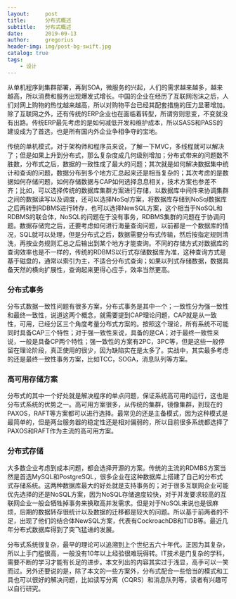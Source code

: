 ```yaml
---
layout:     post
title:      分布式概述
subtitle:   分布式概述
date:       2019-09-13
author:     gregorius
header-img: img/post-bg-swift.jpg
catalog: true
tags:
    - 设计
---
```


从单机程序到集群部署，再到SOA，微服务的兴起，人们的需求越来越多，越来越高，所以消费和服务出现爆发式增长。中国的企业在经历了互联网泡沫之后，人们对网上购物的热忱越来越高，所以对购物平台已经其配套措施的压力显著增加。除了互联网之外，还有传统的ERP企业也在面临着转型，所谓穷则思变，不变就没有出路。传统ERP最先考虑的是如何减低开发和维护成本，所以SASS和PASS的建设成为了首选，也是所有国内外企业争相争夺的宝地。

传统的单机模式，对于架构师和程序员来说，了解一下MVC，多线程就可以解决了；但是如果上升到分布式，那么复杂度成几何级别增加；分布式带来的问题数不胜数，分布式之后，数据的一致性成了最大的问题；其次就是如何解决数据集中统计和查询的问题，数据分布到多个地方汇总起来还是相当复杂的；其次考虑的是数据如何存储问题，如何存储数据与CAP如何选择息息相关，技术方案也参差不齐；比如，可以选择传统的数据库集群方案进行存储，以数据库中间件来协调集群之间的数据读写以及调度，还可以选择NoSql方案，将数据库存储到NoSql数据库之后再转到RDBMS进行转存，也可以选择NewSQL方案，这个相当于NoSQL和RDBMS的联合体，NoSQL的问题在于没有事务，RDBMS集群的问题在于协调问题。数据存储完之后，还要考虑如何进行海量查询问题，以前都是一个数据库的情况，SQL就可以处理，但是分布式之后，数据需要分布式传输，然后按指定规则清洗，再按业务规则汇总之后输出到某个地方才能查询。不同的存储方式对数据库的查询效率也是不一样的，传统的RDBMS以行式存储数据库为准，这种查询方式是基于磁盘的，通常以索引为主，不适合分布式查询；如果以列式存储数据，数据具备天然的横向扩展性，查询起来更得心应手，效率当然更高。

### 分布式事务
分布式数据一致性问题有很多方案，分布式事务是其中一个；一致性分为强一致性和最终一致性，说道这两个概念，就需要提到CAP理论问题，CAP就是从一致性，可用，已经分区三个角度考量分布式方案的。按照这个理论，所有系统不可能同时具备CAP三个特性；对于强一致性来说，具备的是CA；对于最终一致性来说，一般是具备CP两个特性；强一致性的方案有2PC，3PC等，但是这些一般停留在理论阶段，真正使用的很少，因为缺陷实在是太多了。实战中，其实最多考虑的还是最终一致性事务方案，比如TCC，SOGA，消息队列等方案。

### 高可用存储方案
分布式的其中一个好处就是解决程序的单点问题，保证系统高可用的运行，这也是分布式系统的优势之一。高可用方案很多，从传统的集群，镜像集群，到现在的PAXOS，RAFT等方案都可以进行选择。最常见的还是主备模式，因为这种模式是最简单的，但是两台服务器的稳定性还是相对偏弱的，所以目前很多系统都选择了PAXOS和RAFT作为主流的高可用方案。

### 分布式存储
大多数企业考虑到成本问题，都会选择开源的方案。传统的主流的RDMBS方案当然是首选MySQL和PostgreSQL，很多企业在这种数据库上搭建了自己的分布式式存储系统。这两种数据库最大的好处就是支持事务的；对于很多互联网企业可能优先选择的还是NoSQL方案，因为NoSQL存储速度较快，对于并发要求较高的互联网企业一般会牺牲掉事务来换取高并发需求。但是对于NoSQL来说也是很麻烦，后期的数据转存很统计以及数据的迁移都是较大的问题。所以基于前两者的不足，出现了他们的结合体NewSQL方案，代表有CockroachDB和TIDB等。最近几年分布式数据库得到了突飞猛进的发展。

分布式系统很复杂，最早的理论可以追溯到上个世纪五六十年代。正因为其复杂，所以上手门槛很高，一般没有10年以上经验很难玩得转。IT技术是门复杂的学科，需要不断的学习才能有长足的进步。本文列出的内容其实过于浅显，高手可以一笑而过。另外还要说的是，除了本文的一些方案外，分布式配合一些恰当的模式和工具也可以很好的解决问题，比如读写分离（CQRS）和消息队列等，读者有兴趣可以自行研究。